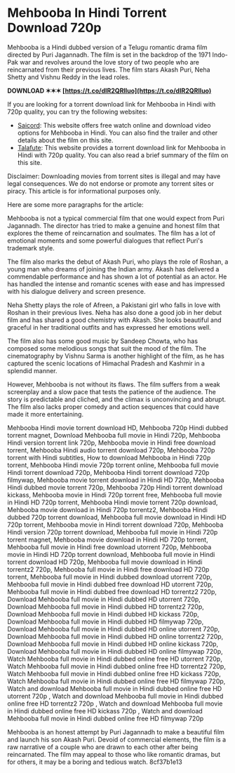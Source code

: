 
 
# Mehbooba In Hindi Torrent Download 720p
 
Mehbooba is a Hindi dubbed version of a Telugu romantic drama film directed by Puri Jagannadh. The film is set in the backdrop of the 1971 Indo-Pak war and revolves around the love story of two people who are reincarnated from their previous lives. The film stars Akash Puri, Neha Shetty and Vishnu Reddy in the lead roles.
 
**DOWNLOAD ✶✶✶ [https://t.co/dIR2QRlIuo](https://t.co/dIR2QRlIuo)**


 
If you are looking for a torrent download link for Mehbooba in Hindi with 720p quality, you can try the following websites:
 
- [Saicord](https://saicord.com/hi/movies/600-mehbooba.html): This website offers free watch online and download video options for Mehbooba in Hindi. You can also find the trailer and other details about the film on this site.
- [Talafute](https://talafute.mystrikingly.com/blog/the-mehbooba-dubbed-in-hindi-movie-download-torrent): This website provides a torrent download link for Mehbooba in Hindi with 720p quality. You can also read a brief summary of the film on this site.

Disclaimer: Downloading movies from torrent sites is illegal and may have legal consequences. We do not endorse or promote any torrent sites or piracy. This article is for informational purposes only.

Here are some more paragraphs for the article:
 
Mehbooba is not a typical commercial film that one would expect from Puri Jagannadh. The director has tried to make a genuine and honest film that explores the theme of reincarnation and soulmates. The film has a lot of emotional moments and some powerful dialogues that reflect Puri's trademark style.
 
The film also marks the debut of Akash Puri, who plays the role of Roshan, a young man who dreams of joining the Indian army. Akash has delivered a commendable performance and has shown a lot of potential as an actor. He has handled the intense and romantic scenes with ease and has impressed with his dialogue delivery and screen presence.
 
Neha Shetty plays the role of Afreen, a Pakistani girl who falls in love with Roshan in their previous lives. Neha has also done a good job in her debut film and has shared a good chemistry with Akash. She looks beautiful and graceful in her traditional outfits and has expressed her emotions well.
 
The film also has some good music by Sandeep Chowta, who has composed some melodious songs that suit the mood of the film. The cinematography by Vishnu Sarma is another highlight of the film, as he has captured the scenic locations of Himachal Pradesh and Kashmir in a splendid manner.
 
However, Mehbooba is not without its flaws. The film suffers from a weak screenplay and a slow pace that tests the patience of the audience. The story is predictable and cliched, and the climax is unconvincing and abrupt. The film also lacks proper comedy and action sequences that could have made it more entertaining.
 
Mehbooba Hindi movie torrent download HD,  Mehbooba 720p Hindi dubbed torrent magnet,  Download Mehbooba full movie in Hindi 720p,  Mehbooba Hindi version torrent link 720p,  Mehbooba movie in Hindi free download torrent,  Mehbooba Hindi audio torrent download 720p,  Mehbooba 720p torrent with Hindi subtitles,  How to download Mehbooba in Hindi 720p torrent,  Mehbooba Hindi movie 720p torrent online,  Mehbooba full movie Hindi torrent download 720p,  Mehbooba Hindi torrent download 720p filmywap,  Mehbooba movie torrent download in Hindi HD 720p,  Mehbooba Hindi dubbed movie torrent 720p,  Mehbooba 720p Hindi torrent download kickass,  Mehbooba movie in Hindi 720p torrent free,  Mehbooba full movie in Hindi HD 720p torrent,  Mehbooba Hindi movie torrent 720p download,  Mehbooba movie download in Hindi 720p torrentz2,  Mehbooba Hindi dubbed 720p torrent download,  Mehbooba full movie download in Hindi HD 720p torrent,  Mehbooba movie in Hindi torrent download 720p,  Mehbooba Hindi version 720p torrent download,  Mehbooba full movie in Hindi 720p torrent magnet,  Mehbooba movie download in Hindi HD 720p torrent,  Mehbooba full movie in Hindi free download utorrent 720p,  Mehbooba movie in Hindi HD 720p torrent download,  Mehbooba full movie in Hindi torrent download HD 720p,  Mehbooba full movie download in Hindi torrentz2 720p,  Mehbooba full movie in Hindi free download HD 720p torrent,  Mehbooba full movie in Hindi dubbed download utorrent 720p,  Mehbooba full movie in Hindi dubbed free download HD utorrent 720p,  Mehbooba full movie in Hindi dubbed free download HD torrentz2 720p,  Download Mehbooba full movie in Hindi dubbed HD utorrent 720p,  Download Mehbooba full movie in Hindi dubbed HD torrentz2 720p,  Download Mehbooba full movie in Hindi dubbed HD kickass 720p,  Download Mehbooba full movie in Hindi dubbed HD filmywap 720p,  Download Mehbooba full movie in Hindi dubbed HD online utorrent 720p,  Download Mehbooba full movie in Hindi dubbed HD online torrentz2 720p,  Download Mehbooba full movie in Hindi dubbed HD online kickass 720p,  Download Mehbooba full movie in Hindi dubbed HD online filmywap 720p,  Watch Mehbooba full movie in Hindi dubbed online free HD utorrent 720p,  Watch Mehbooba full movie in Hindi dubbed online free HD torrentz2 720p,  Watch Mehbooba full movie in Hindi dubbed online free HD kickass 720p,  Watch Mehbooba full movie in Hindi dubbed online free HD filmywap 720p,  Watch and download Mehbooba full movie in Hindi dubbed online free HD utorrent 720p ,  Watch and download Mehbooba full movie in Hindi dubbed online free HD torrentz2 720p ,  Watch and download Mehbooba full movie in Hindi dubbed online free HD kickass 720p ,  Watch and download Mehbooba full movie in Hindi dubbed online free HD filmywap 720p
 
Mehbooba is an honest attempt by Puri Jagannadh to make a beautiful film and launch his son Akash Puri. Devoid of commercial elements, the film is a raw narrative of a couple who are drawn to each other after being reincarnated. The film may appeal to those who like romantic dramas, but for others, it may be a boring and tedious watch.
 8cf37b1e13
 
